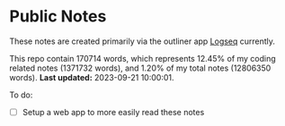 # Public Notes

These notes are created primarily via the outliner app [Logseq](https://github.com/logseq/logseq) currently.

This repo contain 170714 words, which represents 12.45% of my coding related notes (1371732 words), and 1.20% of my total notes (12806350 words). **Last updated:** 2023-09-21 10:00:01. 

To do:

- [ ] Setup a web app to more easily read these notes
